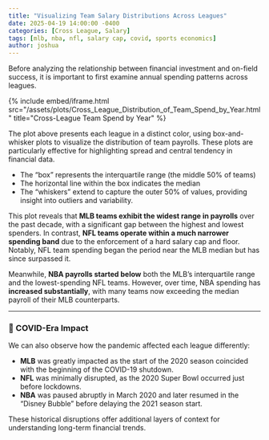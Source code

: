 ```yaml
---
title: "Visualizing Team Salary Distributions Across Leagues"
date: 2025-04-19 14:00:00 -0400
categories: [Cross League, Salary]
tags: [mlb, nba, nfl, salary cap, covid, sports economics]
author: joshua
---
```


Before analyzing the relationship between financial investment and on-field success, it is important to first examine annual spending patterns across leagues.


{% include embed/iframe.html 
   src="/assets/plots/Cross_League_Distribution_of_Team_Spend_by_Year.html" 
   title="Cross-League Team Spend by Year" %}


The plot above presents each league in a distinct color, using box-and-whisker plots to visualize the distribution of team payrolls. 
These plots are particularly effective for highlighting spread and central tendency in financial data.
 - The “box” represents the interquartile range (the middle 50% of teams)
 - The horizontal line within the box indicates the median
 - The “whiskers” extend to capture the outer 50% of values, providing insight into outliers and variability. 

This plot reveals that **MLB teams exhibit the widest range in payrolls** over the past decade, with a significant gap between the highest and lowest spenders. In contrast, **NFL teams operate within a much narrower spending band** due to the enforcement of a hard salary cap and floor. Notably, NFL team spending began the period near the MLB median but has since surpassed it.

Meanwhile, **NBA payrolls started below** both the MLB’s interquartile range and the lowest-spending NFL teams. However, over time, NBA spending has **increased substantially**, with many teams now exceeding the median payroll of their MLB counterparts.

---

### 🦠 COVID-Era Impact

We can also observe how the pandemic affected each league differently:

- **MLB** was greatly impacted as the start of the 2020 season coincided with the beginning of the COVID-19 shutdown.
- **NFL** was minimally disrupted, as the 2020 Super Bowl occurred just before lockdowns.
- **NBA** was paused abruptly in March 2020 and later resumed in the “Disney Bubble” before delaying the 2021 season start.

These historical disruptions offer additional layers of context for understanding long-term financial trends.

